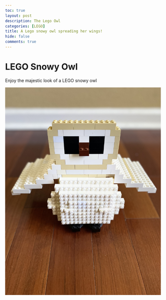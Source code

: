 ```yaml
---
toc: true
layout: post
description: The Lego Owl
categories: [LEGO]
title: A Lego snowy owl spreading her wings!  
hide: false
comments: true
---
```


# LEGO Snowy Owl

Enjoy the majestic look of a LEGO snowy owl

![](/images/2022-07-27-lego-owl/image1.jpg)
